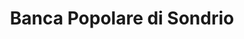 ---
CF del Contraente: '53810149'
title: Banca Popolare di Sondrio
lang: it
child_of_ref: partner-qualificati-elenco
---